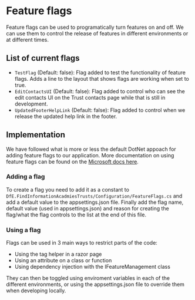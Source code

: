 # Feature flags

Feature flags can be used to programatically turn features on and off. We can use them to control the release of features in different environments or at different times.

## List of current flags

- `TestFlag` (Default: false): Flag added to test the functionality of feature flags. Adds a line to the layout that shows flags are working when set to true.
- `EditContactsUI` (Default: false): Flag added to control who can see the edit contacts UI on the Trust contacts page while that is still in development.
- `UpdatedFooterHelpLink` (Default: false): Flag added to control when we release the updated help link in the footer.

## Implementation

We have followed what is more or less the default DotNet appoach for adding feature flags to our application. More documentation on using feature flags can be found on the [Microsoft docs here](https://learn.microsoft.com/en-us/azure/azure-app-configuration/use-feature-flags-dotnet-core).

### Adding a flag

To create a flag you need to add it as a constant to `DfE.FindInformationAcadmiesTrusts/Configuration/FeatureFlags.cs` and add a default value to the appsettings.json file. Finally add the flag name, default value (used in appsettings.json) and reason for creating the flag/what the flag controls to the list at the end of this file.

### Using a flag

Flags can be used in 3 main ways to restrict parts of the code:

- Using the tag helper in a razor page
- Using an attribute on a class or function
- Using dependency injection with the IFeatureManagement class

They can then be toggled using enviroment variables in each of the different environments, or using the appsettings.json file to override them when developing locally.
